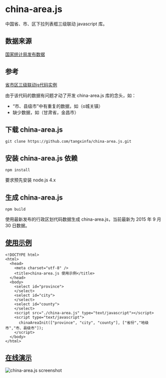 china-area.js
=============

中国省、市、区下拉列表框三级联动 javascript 库。

数据来源
----------
[国家统计局发布数据](http://www.stats.gov.cn/tjsj/tjbz/xzqhdm/)

参考
----------
[省市区三级联动js代码实例](http://www.bkjia.com/jingyan/509522.html)

由于该代码的数据有问题才动了开发 china-area.js 库的念头，如：
* “市、县级市”中有重复的数据，如（o城关镇）
* 缺少数据，如（甘肃省，金昌市）

下载 china-area.js
------------------

    git clone https://github.com/tangxinfa/china-area.js.git

安装 china-area.js 依赖
-----------------------

    npm install

要求预先安装 node.js 4.x

生成 china-area.js
------------------

    npm build

使用最新发布的行政区划代码数据生成 china-area.js，当前最新为 2015 年 9 月 30 日数据。

[使用示例](./demo.html)
-----------------------
    <!DOCTYPE html>
    <html>
      <head>
        <meta charset="utf-8" />
        <title>china-area.js 使用示例</title>
      </head>
      <body>
        <select id="province">
        </select>
        <select id="city">
        </select>
        <select id="county">
        </select>
        <script src="./china-area.js" type="text/javascript"></script>
        <script type="text/javascript">
          chinaAreaInit(["province", "city", "county"], ["省份","地级市","市、县级市"]);
        </script>
      </body>
    </html>

[在线演示](https://blog.kankanan.com/static/china-area.js/demo.html)
------------------------------------------------------------

![china-area.js screenshot](https://blog.kankanan.com/static/china-area.js/demo.png)
